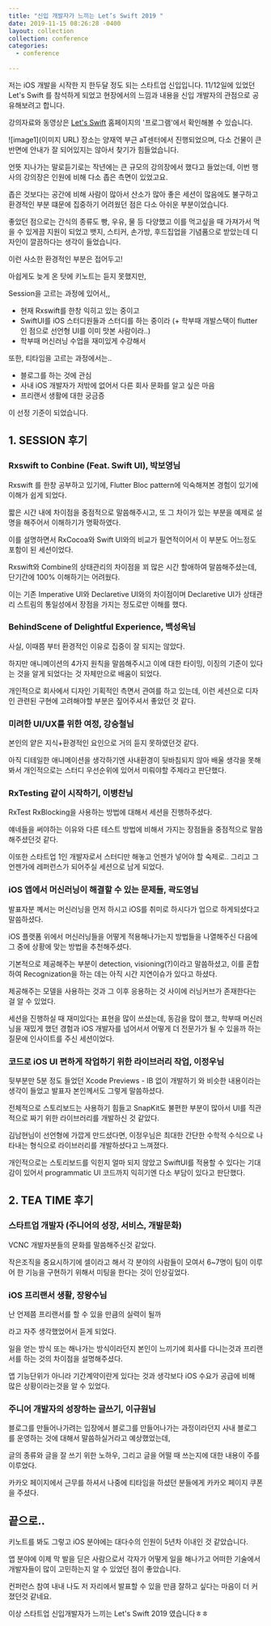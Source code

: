 ```yaml
---
title: "신입 개발자가 느끼는 Let’s Swift 2019 "
date: 2019-11-15 08:26:28 -0400
layout: collection
collection: conference
categories:
  - conference
  
---
```




저는 iOS 개발을 시작한 지 한두달 정도 되는 스타트업 신입입니다.
11/12일에 있었던 Let's Swift 를 참석하게 되었고 현장에서의 느낌과 내용을 신입 개발자의 관점으로 공유해보려고 합니다.



강의자료와 동영상은 [Let's Swift](http://letswift.kr/2019/) 홈페이지의 '프로그램'에서 확인해볼 수 있습니다.

![image1](이미지 URL)
장소는 양재역 부근 aT센터에서 진행되었으며, 다소 건물이 큰  반면에 안내가 잘 되어있지는 않아서 찾기가 힘들었습니다.

언뜻 지나가는 말로듣기로는 작년에는 큰 규모의 강의장에서 했다고 들었는데, 이번 행사의 강의장은 인원에 비해 다소 좁은 측면이 있었고요.

좁은 것보다는 공간에 비해 사람이 많아서 산소가 많아 좋은 세션이 많음에도 불구하고 환경적인 부분 떄문에 집중하기 어려웠던 점은 다소 아쉬운 부분이었습니다. 

좋았던 점으로는 간식의 종류도 빵, 우유, 물 등 다양했고 이를 먹고싶을 때 가져가서 먹을 수 있게끔 지원이 되었고 뱃지, 스티커, 손가방, 후드집업을 기념품으로 받았는데 디자인이 깔끔하다는 생각이 들었습니다. 

이런 사소한 환경적인 부분은 접어두고!

아쉽게도 늦게 온 탓에 키노트는 듣지 못했지만,

Session을 고르는 과정에 있어서,,

- 현재 Rxswift를 한창 익히고 있는 중이고
-  SwiftUI를 iOS 스터디원들과 스터디를 하는 중이라 (+ 학부때 개발스택이 flutter인 점으로 선언형 UI를 이미 맛본 사람이라..) 
-  학부때 머신러닝 수업을 재미있게 수강해서

또한, 티타임을 고르는 과정에서는..

- 블로그를 하는 것에 관심
- 사내 iOS 개발자가 저밖에 없어서 다른 회사 문화를 알고 싶은 마음
- 프리랜서 생활에 대한 궁금증

이 선정 기준이 되었습니다.

## 1. SESSION 후기

### Rxswift to Conbine (Feat. Swift UI), 박보영님
Rxswift 를 한창 공부하고 있기에, Flutter Bloc pattern에 익숙해져본 경험이 있기에 이해가 쉽게 되었다. 

짧은 시간 내에 차이점을 중점적으로 말씀해주시고, 또 그 차이가 있는 부분을 예제로 설명을 해주어서 이해하기가 명확하였다. 

이를 설명하면서 RxCocoa와 Swift UI와의 비교가 필연적이어서 이 부분도 어느정도 포함이 된 세션이었다.

Rxswift와 Combine의 상태관리의 차이점을 꾀 많은 시간 할애하여 말씀해주셨는데, 단기간에 100% 이해하기는 어려웠다.

이는 기존 Imperative UI와  Declaretive UI와의 차이점이며 Declaretive UI가 상태관리 스트림의 통일성에서
장점을 가지는 정도로만 이해를 했다.


### BehindScene of Delightful Experience, 백성옥님
사실, 이때쯤 부터 환경적인 이유로 집중이 잘 되지는 않았다. 

하지만 애니메이션의 4가지 원칙을 말씀해주시고 이에 대한 타이밍, 이징의 기준이 있다는 것을 알게 되었다는 것 자체만으로 배움이 되었다.

개인적으로 회사에서 디자인 기획적인 측면서 관여를 하고 있는데, 이런 세션으로 디자인 관련된 구현에 고려해야할 부분은 짚어주셔서 좋았던 것 같다.


### 미려한 UI/UX를 위한 여정, 강승철님
본인의 얕은 지식+환경적인 요인으로 거의 듣지 못하였던것 같다. 

아직 디테일한 애니메이션을 생각하기엔 사내환경이 뒷바침되지 않아 배울 생각을 못해봐서 개인적으로는 스터디 우선순위에 있어서 미뤄야할 주제라고 판단했다.

### RxTesting 같이 시작하기, 이병찬님
RxTest RxBlocking을 사용하는 방법에 대해서 세션을 진행하주셨다. 

얘네들을 써야하는 이유와 다른 테스트 방법에 비해서 가지는 장점들을 중점적으로 말씀해주셨던것 같다.

이또한 스타트업 1인 개발자로서 스터디만 해놓고 언젠가 넣어야 할 숙제로..  그리고 그 언젠가에 레퍼런스가 되어주실 세션으로 남게 되었다.



### iOS 앱에서 머신러닝이 해결할 수 있는 문제들, 곽도영님

발표자분 꼐서는 머신러닝을 먼저 하시고 iOS를 취미로 하시다가 업으로 하게되셨다고 말씀하셨다.

iOS 플랫폼 위에서 머신러닝들을 어떻게 적용해나가는지 방법들을 나열해주신 다음에 그 중에 상황에 맞는 방법을 추천해주셨다.

기본적으로 제공해주는 부분이 detection, visioning(?)이라고 말씀하셨고, 이를 혼합하여 Recognization을 하는 데는 아직 시간 지연이슈가 있다고 하셨다.

제공해주는 모델을 사용하는 것과 그 이후 응용하는 것 사이에 러닝커브가 존재한다는 걸 알 수 있었다.


세션을 진행하실 때 재미있다는 표현을 많이 쓰셨는데, 동감을 많이 했고, 학부때 머신러닝을 재밌게 했던 경험과 iOS 개발자를 넘어서서 어떻게 더 전문가가 될 수 있을까 하는 질문에 인사이트를 주신 세션이었다.


### 코드로 iOS UI 편하게 작업하기 위한 라이브러리 작업, 이정우님

뒷부분만 5분 정도 들었던 Xcode Previews - IB 없이 개발하기 와 비슷한 내용이라는 생각이 들었고 발표자 본인께서도 그렇게 말씀하셨다.

전체적으로 스토리보드는 사용하기 힘들고 SnapKit도 불편한 부분이 많아서 UI를 직관적으로 짜기 위한 라이브러리를 개발하신 것 같았다.

김남현님이 선언형에 가깝게 만드셨다면, 이정우님은 최대한 간단한 수학적 수식으로 나타내는 형식으로 라이브러리를 개발하셨다고 느껴졌다.

개인적으로는 스토리보드를 익힌지 얼마 되지 않았고 SwiftUI를 적용할 수 있다는 기대감이 있어서  programmatic UI 코드까지 익히기엔 다소 부담이 있다고 판단했다.



##  2. TEA TIME 후기 
### 스타트업 개발자 (주니어의 성장, 서비스, 개발문화)
VCNC 개발자분들의 문화를 말씀해주신것 같았다. 

작은조직을 중요시하기에 셀이라고 해서 각 분야의 사람들이 모여서 6~7명이 팀이 이루어 한 기능을 구현하기 위해서 미팅을 한다는 것이 인상깊었다.




### iOS 프리랜서 생활, 장왕수님

난 언제쯤 프리랜서를 할 수 있을 만큼의 실력이 될까

라고 자주 생각했었어서 듣게 되었다.

일을 얻는 방식 또는 해나가는 방식이라던지 본인이 느끼기에 회사를 다니는것과 프리랜서를 하는 것의 차이점을 설명해주셨다.

앱 기능단위가 아니라 기간계약이란게 있다는 것과 생각보다 iOS 수요가 공급에 비해 많은 상황이라는것을 알 수 있었다.



### 주니어 개발자의 성장하는 글쓰기, 이규원님

블로그를 만들어나가려는 입장에서 블로그를 만들어나가는 과정이라던지 사내 블로그를 운영하는 것에 대해서 말씀하실거라고 예상했었는데,

글의 종류와 글을 잘 쓰기 위한 노하우, 그리고 글을 어떨 때 쓰는지에 대한 내용이 주를 이루었다.

카카오 페이지에서 근무를 하셔서 나중에 티타임을 하셨던 분들에게 카카오 페이지 쿠폰을 주셨다.




## 끝으로..

키노트를 봐도 그렇고 iOS 분야에는 대다수의 인원이 5년차 이내인 것 같았습니다.

앱 분야에 이제 막 발을 딛은 사람으로서 각자가 어떻게 일을 해나가고 어떠한 기술에서 개발자들이 많이 고민하는지 알 수 있었던 점이 좋았습니다.

컨퍼런스 참여 내내 나도 저 자리에서 발표할 수 있을 만큼 잘하고 싶다는 마음이 더 커졌던것 같네요.

이상 스타트업 신입개발자가 느끼는 Let's Swift 2019 였습니다ㅎㅎ

